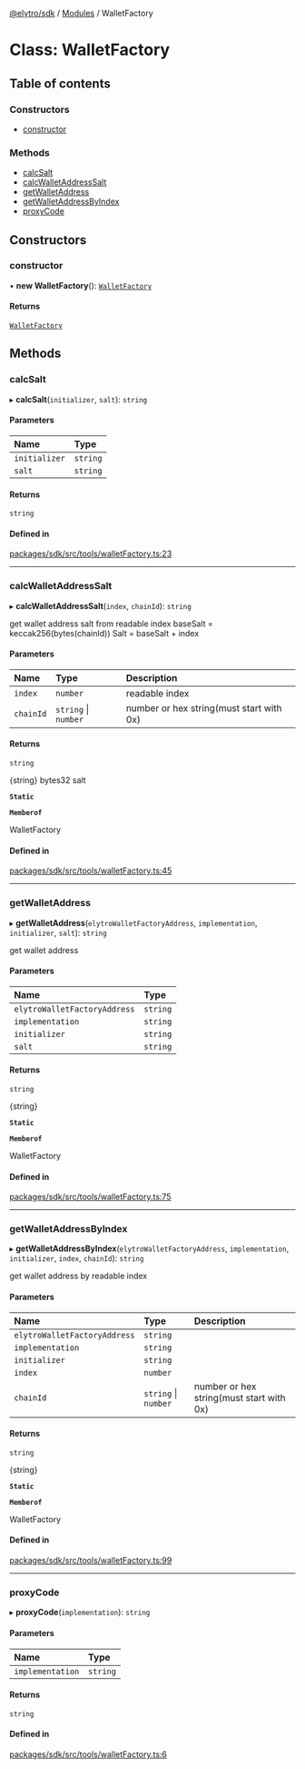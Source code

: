 [@elytro/sdk](../README.md) / [Modules](../modules.md) / WalletFactory

# Class: WalletFactory

## Table of contents

### Constructors

- [constructor](WalletFactory.md#constructor)

### Methods

- [calcSalt](WalletFactory.md#calcsalt)
- [calcWalletAddressSalt](WalletFactory.md#calcwalletaddresssalt)
- [getWalletAddress](WalletFactory.md#getwalletaddress)
- [getWalletAddressByIndex](WalletFactory.md#getwalletaddressbyindex)
- [proxyCode](WalletFactory.md#proxycode)

## Constructors

### constructor

• **new WalletFactory**(): [`WalletFactory`](WalletFactory.md)

#### Returns

[`WalletFactory`](WalletFactory.md)

## Methods

### calcSalt

▸ **calcSalt**(`initializer`, `salt`): `string`

#### Parameters

| Name | Type |
| :------ | :------ |
| `initializer` | `string` |
| `salt` | `string` |

#### Returns

`string`

#### Defined in

[packages/sdk/src/tools/walletFactory.ts:23](https://github.com/jayden-sudo/elytro-wallet-lib/blob/86ed41b3b7e27b9de5339986244a72cb1f25e2cf/packages/sdk/src/tools/walletFactory.ts#L23)

___

### calcWalletAddressSalt

▸ **calcWalletAddressSalt**(`index`, `chainId`): `string`

get wallet address salt from readable index
baseSalt = keccak256(bytes(chainId))
Salt = baseSalt + index

#### Parameters

| Name | Type | Description |
| :------ | :------ | :------ |
| `index` | `number` | readable index |
| `chainId` | `string` \| `number` | number or hex string(must start with 0x) |

#### Returns

`string`

{string} bytes32 salt

**`Static`**

**`Memberof`**

WalletFactory

#### Defined in

[packages/sdk/src/tools/walletFactory.ts:45](https://github.com/jayden-sudo/elytro-wallet-lib/blob/86ed41b3b7e27b9de5339986244a72cb1f25e2cf/packages/sdk/src/tools/walletFactory.ts#L45)

___

### getWalletAddress

▸ **getWalletAddress**(`elytroWalletFactoryAddress`, `implementation`, `initializer`, `salt`): `string`

get wallet address

#### Parameters

| Name | Type |
| :------ | :------ |
| `elytroWalletFactoryAddress` | `string` |
| `implementation` | `string` |
| `initializer` | `string` |
| `salt` | `string` |

#### Returns

`string`

{string}

**`Static`**

**`Memberof`**

WalletFactory

#### Defined in

[packages/sdk/src/tools/walletFactory.ts:75](https://github.com/jayden-sudo/elytro-wallet-lib/blob/86ed41b3b7e27b9de5339986244a72cb1f25e2cf/packages/sdk/src/tools/walletFactory.ts#L75)

___

### getWalletAddressByIndex

▸ **getWalletAddressByIndex**(`elytroWalletFactoryAddress`, `implementation`, `initializer`, `index`, `chainId`): `string`

get wallet address by readable index

#### Parameters

| Name | Type | Description |
| :------ | :------ | :------ |
| `elytroWalletFactoryAddress` | `string` |  |
| `implementation` | `string` |  |
| `initializer` | `string` |  |
| `index` | `number` |  |
| `chainId` | `string` \| `number` | number or hex string(must start with 0x) |

#### Returns

`string`

{string}

**`Static`**

**`Memberof`**

WalletFactory

#### Defined in

[packages/sdk/src/tools/walletFactory.ts:99](https://github.com/jayden-sudo/elytro-wallet-lib/blob/86ed41b3b7e27b9de5339986244a72cb1f25e2cf/packages/sdk/src/tools/walletFactory.ts#L99)

___

### proxyCode

▸ **proxyCode**(`implementation`): `string`

#### Parameters

| Name | Type |
| :------ | :------ |
| `implementation` | `string` |

#### Returns

`string`

#### Defined in

[packages/sdk/src/tools/walletFactory.ts:6](https://github.com/jayden-sudo/elytro-wallet-lib/blob/86ed41b3b7e27b9de5339986244a72cb1f25e2cf/packages/sdk/src/tools/walletFactory.ts#L6)
